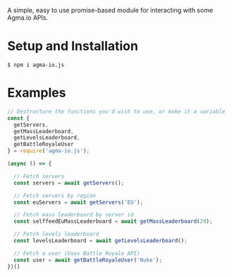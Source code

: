A simple, easy to use promise-based module for interacting with some Agma.io APIs.

# Setup and Installation

```
$ npm i agma-io.js
```

# Examples

```js
// Destructure the functions you'd wish to use, or make it a variable
const { 
  getServers,
  getMassLeaderboard,
  getLevelsLeaderboard,
  getBattleRoyaleUser
} = require('agma-io.js');

(async () => {

  // Fetch servers
  const servers = await getServers();

  // Fetch servers by region
  const euServers = await getServers('EU');

  // Fetch mass leaderboard by server id
  const selffeedEuMassLeaderboard = await getMassLeaderboard(29);

  // Fetch levels leaderboard
  const levelsLeaderboard = await getLevelsLeaderboard();

  // Fetch a user (Uses Battle Royale API)
  const user = await getBattleRoyaleUser('Nuke');
})()
```